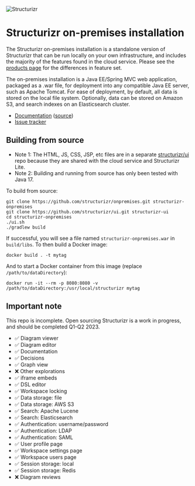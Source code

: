 ![Structurizr](https://static.structurizr.com/img/structurizr-banner.png)

# Structurizr on-premises installation

The Structurizr on-premises installation is a standalone version of Structurizr that can be run locally on your own infrastructure, and includes the majority of the features found in the cloud service. Please see the [products page](https://structurizr.com/products) for the differences in feature set.

The on-premises installation is a Java EE/Spring MVC web application, packaged as a .war file, for deployment into any compatible Java EE server, such as Apache Tomcat.
For ease of deployment, by default, all data is stored on the local file system. Optionally, data can be stored on Amazon S3, and search indexes on an Elasticsearch cluster.

- [Documentation](https://structurizr.com/share/18571/documentation) ([source](docs))
- [Issue tracker](https://github.com/structurizr/onpremises/issues)

## Building from source

- Note 1: The HTML, JS, CSS, JSP, etc files are in a separate [structurizr/ui](https://github.com/structurizr/ui) repo because they are shared with the cloud service and Structurizr Lite.
- Note 2: Building and running from source has only been tested with Java 17.

To build from source:

```
git clone https://github.com/structurizr/onpremises.git structurizr-onpremises
git clone https://github.com/structurizr/ui.git structurizr-ui
cd structurizr-onpremises
./ui.sh
./gradlew build
```

If successful, you will see a file named `structurizr-onpremises.war` in `build/libs`.
To then build a Docker image:

```
docker build . -t mytag
```

And to start a Docker container from this image (replace `/path/to/dataDirectory`):

```
docker run -it --rm -p 8080:8080 -v /path/to/dataDirectory:/usr/local/structurizr mytag
```

## Important note

This repo is incomplete. Open sourcing Structurizr is a work in progress, and should be completed Q1-Q2 2023.

- ✅ Diagram viewer
- ✅ Diagram editor
- ✅ Documentation
- ✅ Decisions
- ✅ Graph view
- ❌ Other explorations
- ✅ iframe embeds
- ✅ DSL editor
- ✅ Workspace locking
- ✅ Data storage: file
- ✅ Data storage: AWS S3
- ✅ Search: Apache Lucene
- ✅ Search: Elasticsearch
- ✅ Authentication: username/password
- ✅ Authentication: LDAP
- ✅ Authentication: SAML
- ✅ User profile page
- ✅ Workspace settings page
- ✅ Workspace users page
- ✅ Session storage: local
- ✅ Session storage: Redis
- ❌ Diagram reviews
